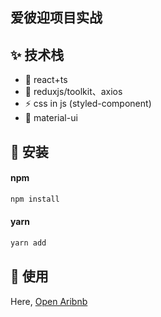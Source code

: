 <h2>爱彼迎项目实战</h2>

## ✨ 技术栈
- 🧩 react+ts
- 🔑 reduxjs/toolkit、axios
- ⚡  css in js (styled-component)
- 🎨 material-ui


## 🔨 安装

#### npm
```sh
npm install
```

#### yarn

```sh
yarn add 
```
## 🔧 使用

Here, <a href="https://srqandwr.github.io/Airbnb/">Open Aribnb</a>
